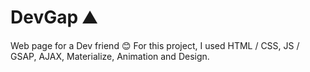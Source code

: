 # DevGap ⛰️
Web page for a Dev friend 😊
For this project, I used HTML / CSS, JS / GSAP, AJAX, Materialize, Animation and Design.

